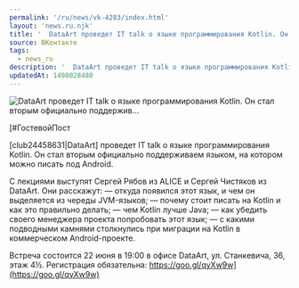 ```yaml
---
permalink: '/ru/news/vk-4283/index.html'
layout: 'news.ru.njk'
title: '  DataArt проведет IT talk о языке программирования Kotlin. Он стал вторым официально поддержив…'
source: ВКонтакте
tags:
  - news_ru
description: '  DataArt проведет IT talk о языке программирования Kotlin. Он стал вторым официально поддержив…'
updatedAt: 1498028480
---
```

![  DataArt проведет IT talk о языке программирования Kotlin. Он стал вторым официально поддержив…](https://sun9-30.userapi.com/c841534/v841534484/1fcb/MZ6CfhmZouQ.jpg)

[#ГостевойПост

[club24458631|DataArt] проведет IT talk о языке программирования Kotlin. Он стал вторым официально поддерживаем языком, на котором можно писать под Android.

С лекциями выступят Сергей Рябов из ALICE и Сергей Чистяков из DataArt. Они расскажут:
— откуда появился этот язык, и чем он выделяется из череды JVM-языков;
— почему стоит писать на Kotlin и как это правильно делать;
— чем Kotlin лучше Java;
— как убедить своего менеджера проекта попробовать этот язык;
— с какими подводными камнями столкнулись при миграции на Kotlin в коммерческом Android-проекте.

Встреча состоится 22 июня в 19:00 в офисе DataArt, ул. Станкевича, 36, этаж 4½.
Регистрация обязательна: https://goo.gl/qyXw9w](https://goo.gl/qyXw9w)
